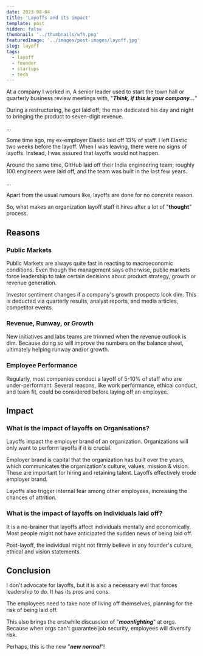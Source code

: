 ```yaml
---
date: 2023-08-04
title: 'Layoffs and its impact'
template: post
hidden: false
thumbnail: '../thumbnails/wfh.png'
featuredImage: '../images/post-images/layoff.jpg'
slug: layoff
tags:
  - layoff
  - founder
  - startups
  - tech
---
```


At a company I worked in, A senior leader used to start the town hall or quarterly business review meetings with, "**_Think, if this is your company..._**"

During a restructuring, he got laid off; the man dedicated his day and night to bringing the product to seven-digit revenue.

...

Some time ago, my ex-employer Elastic laid off 13% of staff. I left Elastic two weeks before the layoff. When I was leaving, there were no signs of layoffs. Instead, I was assured that layoffs would not happen. 

Around the same time, GitHub laid off their  India engineering team; roughly 100 engineers were laid off, and the team was built in the last few years.

...

Apart from the usual rumours like, layoffs are done for no concrete reason. 

So, what makes an organization layoff staff it hires after a lot of "**thought**" process. 

## Reasons

### Public Markets

Public Markets are always quite fast in reacting to macroeconomic conditions. Even though the management says otherwise, public markets force leadership to take certain decisions about product strategy, growth or revenue generation. 

Investor sentiment changes if a company's growth prospects look dim. This is deducted via quarterly results, analyst reports, and media articles, competitor events.   

### Revenue, Runway, or Growth

New initiatives and labs teams are trimmed when the revenue outlook is dim. Because doing so will improve the numbers on the balance sheet, ultimately helping runway and/or growth.

### Employee Performance

Regularly, most companies conduct a layoff of 5-10% of staff who are under-performant. Several reasons, like work performance, ethical conduct, and team fit, could be considered before laying off an employee. 

## Impact

### What is the impact of layoffs on Organisations?

Layoffs impact the employer brand of an organization. Organizations will only want to perform layoffs if it is crucial. 

Employer brand is capital that the organization has built over the years, which communicates the organization's culture, values, mission & vision. These are important for hiring and retaining talent. Layoffs effectively erode employer brand.

Layoffs also trigger internal fear among other employees, increasing the chances of attrition. 

### What is the impact of layoffs on Individuals laid off?

It is a no-brainer that layoffs affect individuals mentally and economically. Most people might not have anticipated the sudden news of being laid off.

Post-layoff, the individual might not firmly believe in any founder's culture, ethical and vision statements. 

## Conclusion

I don't advocate for layoffs, but it is also a necessary evil that forces leadership to do. It has its pros and cons. 

The employees need to take note of living off themselves, planning for the risk of being laid off. 

This also brings the erstwhile discussion of "**_moonlighting_**" at orgs. Because when orgs can't guarantee job security, employees will diversify risk. 

Perhaps, this is the new "**_new normal_**"!